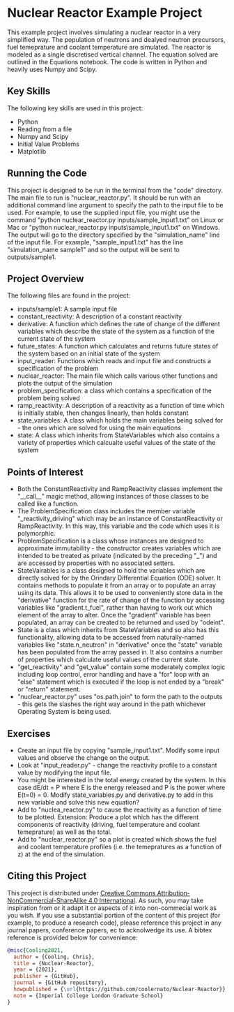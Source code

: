# Nuclear Reactor Example Project

This example project involves simulating a nuclear reactor in a very simplified way.
The population of neutrons and dealyed neutron precursors, fuel temeprature and coolant temperature are simulated.
The reactor is modeled as a single discretised vertical channel.
The equation solved are outlined in the Equations notebook.
The code is written in Python and heavily uses Numpy and Scipy.

## Key Skills

The following key skills are used in this project:

* Python
* Reading from a file
* Numpy and Scipy
* Initial Value Problems
* Matplotlib

## Running the Code

This project is designed to be run in the terminal from the "code" directory. The main file to run is "nuclear_reactor.py". It should be run with an additional command line argument to specify the path to the input file to be used. For example, to use the supplied input file, you might use the command "python nuclear_reactor.py inputs/sample_input1.txt" on Linux or Mac or "python nuclear_reactor.py inputs\sample_input1.txt" on Windows. The output will go to the directory specified by the "simulation_name" line of the input file. For example, "sample_input1.txt" has the line "simulation_name sample1" and so the output will be sent to outputs/sample1.

## Project Overview

The following files are found in the project:

* inputs/sample1: A sample input file
* constant_reactivity: A description of a constant reactivity
* derivative: A function which defines the rate of change of the different variables which describe the state of the system as a function of the current state of the system
* future_states: A function which calculates and returns future states of the system based on an initial state of the system
* input_reader: Functions which reads and input file and constructs a specification of the problem
* nuclear_reactor: The main file which calls various other functions and plots the output of the simulation
* problem_specification: a class which contains a specification of the problem being solved
* ramp_reactivity: A description of a reactivity as a function of time which is initially stable, then changes linearly, then holds constant
* state_variables: A class which holds the main variables being solved for - the ones which are solved for using the main equations
* state: A class which inherits from StateVariables which also contains a variety of properties which calcualte useful values of the state of the system

## Points of Interest

* Both the ConstantReactivity and RampReactivity classes implement the "\_\_call\_\_" magic method, allowing instances of those classes to be called like a function.
* The ProblemSpecification class includes the member variable "\_reactivity_driving" which may be an instance of ConstantReactivity or RampReactivity. In this way, this variable and the code which uses it is polymorphic.
* ProblemSpecification is a class whose instances are designed to approximate immutability - the constructor creates variables which are intended to be treated as private (indicated by the preceding "\_") and are accessed by properties with no associated setters.
* StateVairables is a class designed to hold the variables which are directly solved for by the Orindary Differential Equation (ODE) solver. It contains methods to populate it from an array or to populate an array using its data. This allows it to be used to conveniently store data in the "derivative" function for the rate of change of the function by accessing variables like "gradient.t_fuel", rather than having to work out which element of the array to alter. Once the "gradient" variable has been populated, an array can be created to be returned and used by "odeint".
* State is a class which inherits from StateVariables and so also has this functionality, allowing data to be accessed from naturally-named variables like "state.n_neutron" in "derivative" once the "state" variable has been populated from the array passed in. It also contains a number of properties which calculate useful values of the current state.
* "get_reactivity" and "get_value" contain some moderately complex logic including loop control, error handling and have a "for" loop with an "else" statement which is executed if the loop is not ended by a "break" or "return" statement.
* "nuclear_reactor.py" uses "os.path.join" to form the path to the outputs - this gets the slashes the right way around in the path whichever Operating System is being used.

## Exercises
* Create an input file by copying "sample_input1.txt". Modify some input values and observe the change on the output.
* Look at "input_reader.py" - change the reactivity profile to a constant value by modifying the input file.
* You might be interested in the total energy created by the system. In this case dE/dt = P where E is the energy released and P is the power where E(t=0) = 0. Modify state_variables.py and derivative.py to add in this new variable and solve this new equation?
* Add to "nuclea_reactor.py" to cause the reactivity as a function of time to be plotted. Extension: Produce a plot which has the different components of reactivity (driving, fuel temperature and coolant temeprature) as well as the total.
* Add to "nuclear_reactor.py" so a plot is created which shows the fuel and coolant temperature profiles (i.e. the temepratures as a function of z) at the end of the simulation.

## Citing this Project

This project is distributed under [Creative Commons Attribution-NonCommercial-ShareAlike 4.0 International](https://creativecommons.org/licenses/by-nc-sa/4.0/legalcode). As such, you may take inspiration from or it adapt it or aspects of it into non-commecial work as you wish. If you use a substantial portion of the content of this project (for example, to produce a research code), please reference this project in any journal papers, conference papers, ec to acknolwedge its use. A bibtex reference is provided below for convenience:

```bibtex
@misc{Cooling2021,
  author = {Cooling, Chris},
  title = {Nuclear-Reactor},
  year = {2021},
  publisher = {GitHub},
  journal = {GitHub repository},
  howpublished = {\url{https://github.com/coolernato/Nuclear-Reactor}},
  note = {Imperial College London Graduate School}
}
```
